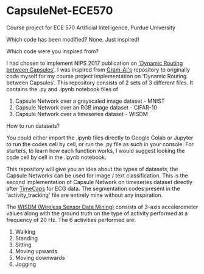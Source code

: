 # CapsuleNet-ECE570
Course project for ECE 570 Artificial Intelligence, Purdue University

Which code has been modified? None. Just inspired! 

Which code were you inspired from? 

I had chosen to implement NIPS 2017 publication on ['Dynamic Routing between Capsules'](https://papers.nips.cc/paper/2017/file/2cad8fa47bbef282badbb8de5374b894-Paper.pdf). I was inspired from [Gram-AI's](https://github.com/gram-ai/capsule-networks) repository to originally code myself for my course project implementation on 'Dynamic Routing between Capsules'. This repository consists of 2 sets of 3 different files. It contains the .py and .ipynb notebook files of 

1. Capsule Network over a grayscaled image dataset - MNIST
2. Capsule Network over an RGB image dataset - CIFAR-10
3. Capsule Network over a timeseries dataset - WISDM

How to run datasets? 

You could either import the .ipynb files directly to Google Colab or Jupyter to run the codes cell by cell, or run the .py file as such in your console. For starters, to learn how each function works, I would suggest looking the code cell by cell in the .ipynb notebook. 

This repository will give you an idea about the types of datasets, the Capsule Networks can be used for image / text classification. This is the second implementation of Capsule Network on timeseries dataset directly after [TimeCaps](https://arxiv.org/abs/1911.11800) for ECG data. The segmentation codes present in the 'activity_tracking' file are entirely mine without any inspiration. 

The [WISDM (Wireless Sensor Data Mining)](https://www.cis.fordham.edu/wisdm/dataset.php) consists of 3-axis accelerometer values along with the ground truth on the type of activity performed at a frequency of 20 Hz. The 6 activities performed are: 
1. Walking 
2. Standing
3. Sitting
4. Moving upwards
5. Moving downwards
6. Jogging

